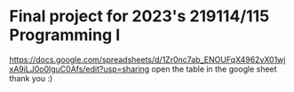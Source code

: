 # Final project for 2023's 219114/115 Programming I
https://docs.google.com/spreadsheets/d/1Zr0nc7ab_ENOUFqX4962vX01wjxA9iLJ0o0lguC0Afs/edit?usp=sharing open the table in the google sheet thank you :)
